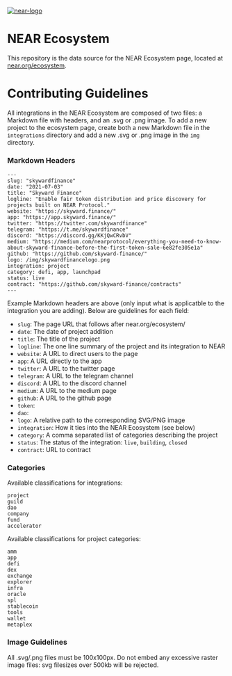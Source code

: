 <a href="https://ibb.co/QrPc0n8"><img src="https://i.ibb.co/r4xt9Mb/near-logo.png" alt="near-logo" border="0" /></a>

# NEAR Ecosystem

This repository is the data source for the NEAR Ecosystem page, located at [near.org/ecosystem](https://near.org/ecosystem).

# Contributing Guidelines

All integrations in the NEAR Ecosystem are composed of two files: a Markdown file with headers, and an .svg or .png image. To add a new project to the ecosystem page, create both a new Markdown file in the `integrations` directory and add a new .svg or .png image in the `img` directory.

### Markdown Headers

```
---
slug: "skywardfinance"
date: "2021-07-03"
title: "Skyward Finance"
logline: "Enable fair token distribution and price discovery for projects built on NEAR Protocol."
website: "https://skyward.finance/"
app: "https://app.skyward.finance/"
twitter: "https://twitter.com/skywardfinance"
telegram: "https://t.me/skywardfinance"
discord: "https://discord.gg/KKjQwCRvbV"
medium: "https://medium.com/nearprotocol/everything-you-need-to-know-about-skyward-finance-before-the-first-token-sale-6e82fe305e1a"
github: "https://github.com/skyward-finance/"
logo: /img/skywardfinancelogo.png
integration: project
category: defi, app, launchpad
status: live
contract: "https://github.com/skyward-finance/contracts"
---
```

Example Markdown headers are above (only input what is applicatble to the integration you are adding). Below are guidelines for each field:

- `slug`: The page URL that follows after near.org/ecosystem/
- `date`: The date of project addition
- `title`: The title of the project
- `logline`: The one line summary of the project and its integration to NEAR
- `website`: A URL to direct users to the page
- `app`: A URL directly to the app
- `twitter`: A URL to the twitter page
- `telegram`: A URL to the telegram channel
- `discord`: A URL to the discord channel
- `medium`: A URL to the medium page
- `github`: A URL to the github page
- `token`: 
- `dao`:
- `logo`: A relative path to the corresponding SVG/PNG image
- `integration`: How it ties into the NEAR Ecosystem (see below)
- `category`: A comma separated list of categories describing the project
- `status`: The status of the integration: `live`, `building`, `closed`
- `contract`: URL to contract

### Categories

Available classifications for integrations:

```
project
guild
dao
company
fund
accelerator
```


Available classifications for project categories:

```
amm
app
defi
dex
exchange
explorer
infra
oracle
spl
stablecoin
tools
wallet
metaplex
```

### Image Guidelines

All .svg/.png files must be 100x100px. Do not embed any excessive raster image files: svg filesizes over 500kb will be rejected.

